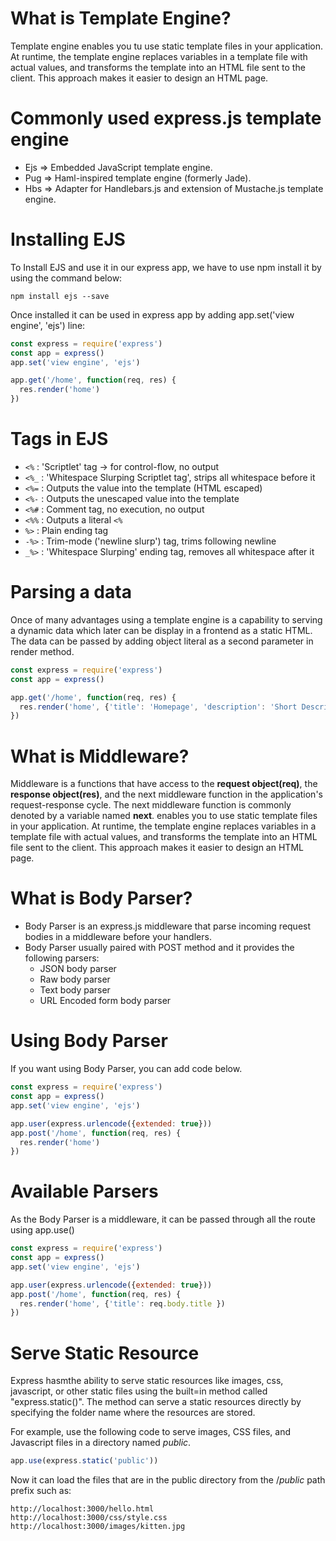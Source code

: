 # What is Template Engine?
Template engine enables you tu use static template files in your application. At runtime, the template engine replaces variables in a template file with actual values, and transforms the template into an HTML file sent to the client. This approach makes it easier to design an HTML page.

# Commonly used express.js template engine
- Ejs => Embedded JavaScript template engine.
- Pug => Haml-inspired template engine (formerly Jade).
- Hbs => Adapter for Handlebars.js and extension of Mustache.js template engine.

# Installing EJS
To Install EJS and use it in our express app, we have to use npm install it by using the command below:
```
npm install ejs --save
```
Once installed it can be used in express app by adding app.set('view engine', 'ejs') line:
```js
const express = require('express')
const app = express()
app.set('view engine', 'ejs')

app.get('/home', function(req, res) {
  res.render('home')
})
```

# Tags in EJS
- `<%` : 'Scriptlet' tag -> for control-flow, no output
- `<%_` : 'Whitespace Slurping Scriptlet tag', strips all whitespace before it
- `<%=` : Outputs the value into the template (HTML escaped)
- `<%-` : Outputs the unescaped value into the template
- `<%#` : Comment tag, no execution, no output
- `<%%` : Outputs a literal `<%`
- `%>` : Plain ending tag
- `-%>` : Trim-mode ('newline slurp') tag, trims following newline
- `_%>` : 'Whitespace Slurping' ending tag, removes all whitespace after it


# Parsing a data
Once of many advantages using a template engine is a capability to serving a dynamic data which later can be display in a frontend as a static HTML. The data can be passed by adding object literal as a second parameter in render method.
```js
const express = require('express')
const app = express()

app.get('/home', function(req, res) {
  res.render('home', {'title': 'Homepage', 'description': 'Short Description'})
})
```

# What is Middleware?
Middleware is a functions that have access to the **request object(req)**, the **response object(res)**, and the next middleware function in the application's request-response cycle. The next middleware function is commonly denoted by a variable named **next**. enables you to use static template files in your application. At runtime, the template engine replaces variables in a template file with actual values, and transforms the template into an HTML file sent to the client. This approach makes it easier to design an HTML page.

# What is Body Parser?
- Body Parser is an express.js middleware that parse incoming request bodies in a middleware before your handlers.
- Body Parser usually paired with POST method and it provides the following parsers:
  - JSON body parser
  - Raw body parser
  - Text body parser
  - URL Encoded form body parser
  
# Using Body Parser
If you want using Body Parser, you can add code below.
```js
const express = require('express')
const app = express()
app.set('view engine', 'ejs')

app.user(express.urlencode({extended: true}))
app.post('/home', function(req, res) {
  res.render('home')
})
```

# Available Parsers
As the Body Parser is a middleware, it can be passed through all the route using app.use()

```js
const express = require('express')
const app = express()
app.set('view engine', 'ejs')

app.user(express.urlencode({extended: true}))
app.post('/home', function(req, res) {
  res.render('home', {'title': req.body.title })
})
```

# Serve Static Resource
Express hasmthe ability to serve static resources like images, css, javascript, or other static files using the built=in method called "express.static()". The method can serve a static resources directly by specifying the folder name where the resources are stored.

For example, use the following code to serve images, CSS files, and Javascript files in a directory named *public*.
```js
app.use(express.static('public'))
```

Now it can load the files that are in the public directory from the /*public* path prefix such as:
```
http://localhost:3000/hello.html
http://localhost:3000/css/style.css
http://localhost:3000/images/kitten.jpg
```

